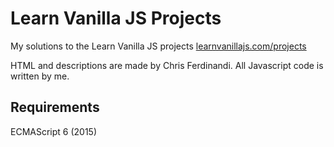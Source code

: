 # Learn Vanilla JS Projects

My solutions to the Learn Vanilla JS projects 
[learnvanillajs.com/projects](https://www.learnvanillajs.com/projects)

HTML and descriptions are made by Chris Ferdinandi. All Javascript code is
written by me.

## Requirements
ECMAScript 6 (2015)
